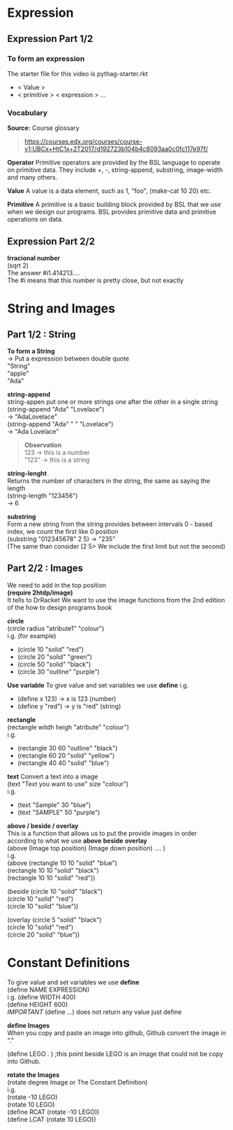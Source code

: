 # Expression
## Expression Part 1/2
### To form an expression
The starter file for this video is pythag-starter.rkt
* < Value >
* < primitive > < expression > ...

### Vocabulary
**Source:**
Course glossary
> https://courses.edx.org/courses/course-v1:UBCx+HtC1x+2T2017/d192723b104b4c8093aa0c0fc117e97f/

**Operator**
Primitive operators are provided by the BSL language to operate on primitive data. They include  +, -, string-append, substring, image-width and many others.

**Value**
A value is a data element, such as 1, "foo", (make-cat 10 20) etc.

**Primitive**
A primitive is a basic building block provided by BSL that we use when we design our programs. BSL provides primitive data and primitive operations on data.

## Expression Part 2/2
**Irracional number**  
(sqrt 2)  
The answer #i1.414213....  
The #i means that this number is pretty close, but not exactly

# String and Images 

## Part 1/2 : String   
**To form a String**  
-> Put a expression between double quote  
"String"  
"apple"  
"Ada"  

**string-append**  
string-appen put one or more strings one after the other in a single string  
(string-append "Ada" "Lovelace")  
-> "AdaLovelace"  
(string-append "Ada" " " "Lovelace")  
-> "Ada Lovelace"  

>**Observation**  
> 123 -> this is a number  
> "123" -> this is a string  

**string-lenght**  
Returns the number of characters in the string, the same as saying the length  
(string-length "123456")  
-> 6  

**substring**    
Form a new string from the string provides between intervals
0 - based index, we count the first like 0 position  
(substring "012345678" 2 5)
-> "235"  
(The same than consider [2 5> We include the first limit but not the second)

## Part 2/2 : Images  
We need to add in the top position  
**(require 2htdp/image)**  
It tells to DrRacket We want to use the image functions from the 2nd edition of the how to design programs book  

**circle**  
(circle radius "atribute1" "colour")  
i.g. (for example)  
- (circle 10 "solid" "red")
- (circle 20 "solid" "green")
- (circle 50 "solid" "black")
- (circle 30 "outline" "purple")

**Use variable**
To give value and set variables we use **define**
i.g.
- (define x 123) -> x is 123 (number)  
- (define y "red") -> y is "red" (string)  

**rectangle**  
(rectangle witdh heigh "atribute" "colour")  
i.g.  
- (rectangle 30 60 "outline" "black")
- (rectangle 60 20 "solid" "yellow")
- (rectangle 40 40 "solid" "blue")

**text**
Convert a text into a image  
(text "Text you want to use" size "colour")  
i.g.  
- (text "Sample" 30 "blue")
- (text "SAMPLE" 50 "purple")

**above / beside / overlay**  
This is a function that allows us to put the provide images in order according to what we use **above** **beside** **overlay**  
(above (Image top position) (Image down position) .... )  
i.g.  
(above (rectangle 10 10 "solid" "blue")  
       (rectangle 10 10 "solid" "black")  
       (rectangle 10 10 "solid" "red"))  
       
(beside (circle 10 "solid" "black")  
       (circle 10 "solid" "red")  
       (circle 10 "solid" "blue")) 

(overlay (circle 5 "solid" "black")  
       (circle 10 "solid" "red")  
       (circle 20 "solid" "blue"))  
       
# Constant Definitions 
To give value and set variables we use **define**  
(define NAME EXPRESSION)  
i.g.
(define WIDTH 400)  
(define HEIGHT 600)  
*IMPORTANT* (define ...) does not return any value just define  

**define Images**  
When you copy and paste an image into github, Github convert the image in "."

(define LEGO . ) ;this point beside LEGO is an image that could not be copy into Github.

**rotate the Images**  
(rotate degree Image or The Constant Definition)  
i.g.  
(rotate -10 LEGO)  
(rotate 10 LEGO)  
(define RCAT (rotate -10 LEGO))  
(define LCAT (rotate 10 LEGO))  


       
       
